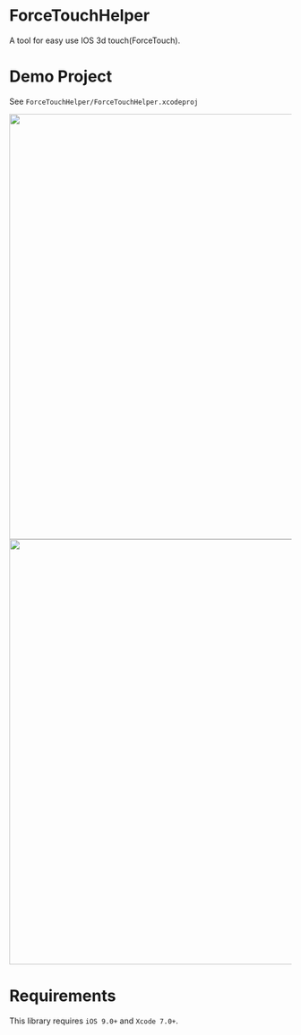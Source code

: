 # ForceTouchHelper
A tool for easy use IOS 3d touch(ForceTouch).


Demo Project
==============
See `ForceTouchHelper/ForceTouchHelper.xcodeproj`

<img src="https://raw.github.com/HeterPu/ForceTouchHelper/master/screenShot/1.png" width="760"><br/>
<img src="https://raw.github.com/HeterPu/ForceTouchHelper/master/screenShot/2.png" width="760">


Requirements
==============
This library requires `iOS 9.0+` and `Xcode 7.0+`.
